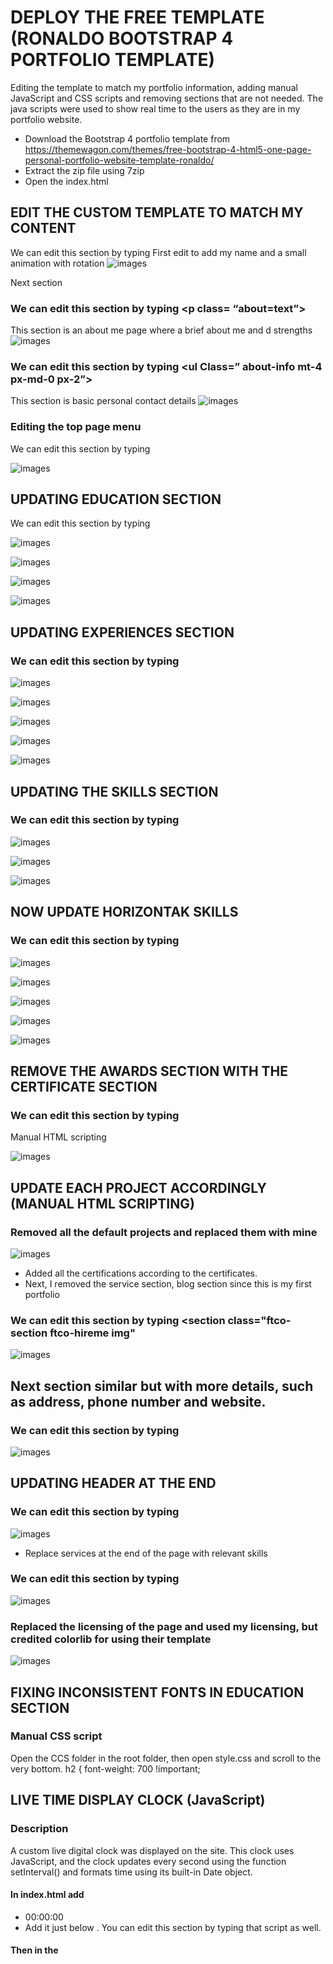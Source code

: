 # DEPLOY THE FREE TEMPLATE (RONALDO BOOTSTRAP 4 PORTFOLIO TEMPLATE)
Editing the template to match my portfolio information, adding manual JavaScript and CSS scripts and removing sections that are not needed. The java scripts were used to show real time to the users as they are in my portfolio website.

- Download the Bootstrap 4 portfolio template from https://themewagon.com/themes/free-bootstrap-4-html5-one-page-personal-portfolio-website-template-ronaldo/
- Extract the zip file using 7zip
- Open the index.html

## EDIT THE CUSTOM TEMPLATE TO MATCH MY CONTENT
We can edit this section by typing <span class= “subheading”>
First edit to add my name and a  small animation with rotation
![images](images/image19.png)

Next section
### We can edit this section by typing <p class= “about=text”>
This section is an about me page where a brief about me and d strengths
![images](images/image20.png)

### We can edit this section by typing <uI Class=” about-info mt-4 px-md-0 px-2”>
This section is basic personal contact details
![images](images/image21.png)

### Editing the top page menu
We can edit this section by typing <nav id="navi">
![images](images/image22.png)

## UPDATING EDUCATION SECTION
We can edit this section by typing <div class="text pl-3">
![images](images/image23.png)

![images](images/image24.png)

![images](images/image25.png)

![images](images/image26.png)

## UPDATING EXPERIENCES SECTION
### We can edit this section by typing <div id="page-2" class= "page two">
![images](images/image27.png)

![images](images/image28.png)

![images](images/image29.png)

![images](images/image30.png)

![images](images/image31.png)

## UPDATING THE SKILLS SECTION
### We can edit this section by typing <div id="page-3" class= "page three">
![images](images/image32.png)

![images](images/image33.png)

![images](images/image34.png)

## NOW UPDATE HORIZONTAK SKILLS
### We can edit this section by typing  <div class="col-md-6 animate-box">
![images](images/image35.png)

![images](images/image36.png)

![images](images/image37.png)

![images](images/image38.png)

![images](images/image39.png)

## REMOVE THE AWARDS SECTION WITH THE CERTIFICATE SECTION
### We can edit this section by typing <div id="page-4" class="page four">
Manual HTML scripting

![images](images/image40.png)


## UPDATE EACH PROJECT ACCORDINGLY (MANUAL HTML SCRIPTING)
### Removed all the default projects and replaced them with mine

![images](images/image41.png)
- Added all the certifications according to the certificates.
- Next, I removed the service section, blog section since this is my first portfolio

### We can edit this section by typing <section class="ftco-section ftco-hireme img"
![images](images/image42.png)

## Next section similar but with more details, such as address, phone number and website.
### We can edit this section by typing <div class="row d-flex contact-info mb-5">
![images](images/image43.png)

## UPDATING HEADER AT THE END
### We can edit this section by typing <ul class="list-unstyled">
![images](images/image44.png)
- Replace services at the end of the page with relevant skills

### We can edit this section by typing <div class="block-23 mb-3">
![images](images/image45.png)

### Replaced the licensing of the page and used my licensing, but credited colorlib for using their template
![images](images/image46.png)

## FIXING INCONSISTENT FONTS IN EDUCATION SECTION
### Manual CSS script 
Open the CCS folder in the root folder, then open style.css and scroll to the very bottom.
h2 {
font-weight: 700 !important;

## LIVE TIME DISPLAY CLOCK (JavaScript)
### Description 
A custom live digital clock was displayed on the site. This clock uses JavaScript, and the clock updates every second using the function setInterval() and formats time using its built-in Date object.

#### In index.html add
- <div id="clock">00:00:00</div> 
- Add it just below <body data-spy="scroll" data-target=".site-navbar-target" data-offset="300">. You can edit this section by typing that script as well.

#### Then in the <script> section at the bottom of the page (above </body>), add:
For easy access you can type </body> using ctrl+f function

```html
<script>
  function ShowsTheCurrentTime() {
    const TimeCurrent = new Date();
    const TimeFormatted = TimeCurrent.toLocaleTimeString();
    document.getElementById('clock').textContent = TimeFormatted;
  }

  setInterval(ShowsTheCurrentTime, 1000);
  ShowsTheCurrentTime(); // Run at start
</script>
```

#### We also need to update the style.css to do that. Open the ccs folder in the root folder, then open style.css and scroll to the very bottom. Paste this code to position and style the clock
}
#clock {
  position: fixed;
  top: 10px;
  left: 10px;
  background-color: transparent;
  color: black;
  font-size: 16px;
  font-family: 'Poppins', sans-serif;
  z-index: 9999;
}


## FORM VALIDATION FOR USER FORM (JavaScript)
The user form in the template did not have user validation. Once the user enters details and submits, it is not acknowledged by the site; it just refreshes the page. It is also used to accept user information even if any part of the form is blank. The JavaScript I created below will validate required fields such as name, message, and email. It also ensures the email address follows the correct format using RegEx.  Overall, it will improve the user experience on my site and prevent empty and invalid submissions.

```html
<script>
  // LISTEN FOR THE FORM'S SUBMIT EVENT
  document.getElementById('contactForm').addEventListener('submit', function(e) {
    e.preventDefault(); // Prevent the page from refreshing on form submission

    // IN THIS PART THE VALUE INPUTTED BY USER IS CONVERTED TO UPPERCASE
    const yourNameRaw = document.getElementById('name').value.trim();
    const emailValueFromForm = document.getElementById('email').value.trim(); 
    const yourSubjectRaw = document.getElementById('subject').value.trim();
    const yourMessageRaw = document.getElementById('message').value.trim();

    const yourName = yourNameRaw.toUpperCase();
    const yourEmail = emailValueFromForm.toUpperCase(); 
    const yourSubject = yourSubjectRaw.toUpperCase();
    const yourMessage = yourMessageRaw.toUpperCase();
    const yourFormMessage = document.getElementById('formMessage'); // Where messages will be shown

    // THIS FUNCTION VALIDATES THE EMAIL FORMAT THAT WAS ENTERED BY THE USER
    const patternOfTheEmail = /^[a-zA-Z0-9._%+-]+@[a-zA-Z0-9.-]+\.[a-zA-Z]{2,}$/;

    // THIS FUNCTION MAKES SURE IF ANY FIELDS ARE EMPTY WHEN USER TRIES TO SEND THE MESSAGE.
    if (!yourNameRaw || !emailValueFromForm || !yourSubjectRaw || !yourMessageRaw) {
      yourFormMessage.textContent = 'Please fill in all details to proceed.';
      yourFormMessage.style.color = 'red'; // The colour set to show error
      return;
    }

    console.log("Email entered:", emailValueFromForm);

    // Checks whether the email format is valid 
    if (!patternOfTheEmail.test(emailValueFromForm)) { 
      yourFormMessage.textContent = 'Invalid! Please enter a valid email address.';
      yourFormMessage.style.color = 'red';
      return;
    }

    // CHECK IF THE MESSAGE IS LONG ENOUGH SO THE USER CAN PROCEED
    if (yourMessage.length < 15) {
      yourFormMessage.textContent = 'Message needs to be at least 15 characters long.';
      yourFormMessage.style.color = 'red';
      return;
    }

    // IF ALL CHECKS PASS SHOW MESSAGE TO THE USER SAYING SUCCESS
    yourFormMessage.style.color = '#28a745'; // green
    yourFormMessage.textContent = 'Thank you for contacting. Message has been successfully sent!';

    // THIS FUNCTION RESETS THE FORM AFTER SUBMISSION
    document.getElementById('contactForm').reset();

    // CLEAR THE MESSAGE AFTER 3.5 SECONDS
    setTimeout(() => {
      yourFormMessage.textContent = '';
    }, 3500);
  });
</script>
```
### script is added this <script> block just before the closing </body> tag in your index.html file

![images](images/image47.png)
- Next, open index.html. Add an ID to each of the input fields
- Also, add a message display element This needs to be after the submit button

![images](images/image48.png)

## UPLOADING CV FILE SO USERS CAN DOWNLOAD IT FROM MY WEBSITE (HTML)
- Adding a download file in the HTML file and placing it just above </section>
### Added the following line
<a href="CV/krishna-cv.pdf" download class="btn btn-primary py-3 px-5">Download CV</a>
The actual CV should be placed in CV/krishna-cv.pdf. If no folder exists, create a new folder called CV.

## ADDED GITHUB BASIC INTEGRATION
<li><ahref="https://github.com/Aspireguru/ICT171_PORTFOLIO_KRISHNAAJAY"target="_blank">GitHub</a></li>

## ADDED FUNCTION TO GO BACK TO THE CORRECT SECTION WHEN CLICKING ON MENU IN NAVIGATION BAR

![images](images/image49.png)

## ADDED FUNCTION TO GO BACK TO THE CORRECT SECTION WHEN CLICKING ON MENU IN LINKS AT THE END OF THE PAGE

![images](images/image50.png)

